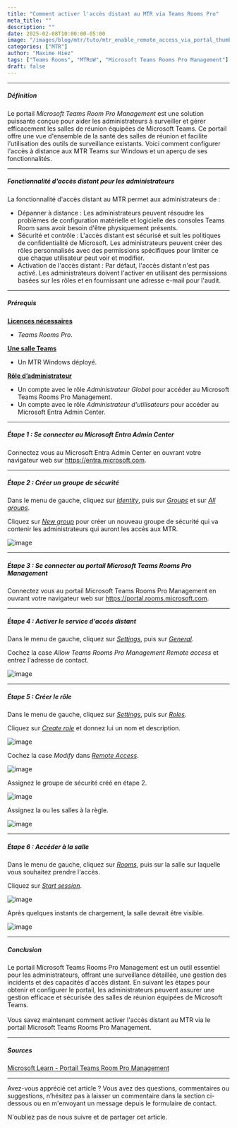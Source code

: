 ```yaml
---
title: "Comment activer l'accès distant au MTR via Teams Rooms Pro"
meta_title: ""
description: ""
date: 2025-02-08T10:00:00-05:00
image: "/images/blog/mtr/tuto/mtr_enable_remote_access_via_portal_thumbnail.png"
categories: ["MTR"]
author: "Maxime Hiez"
tags: ["Teams Rooms", "MTRoW", "Microsoft Teams Rooms Pro Management"]
draft: false
---
```

---

##### Définition
Le portail *Microsoft Teams Room Pro Management* est une solution puissante conçue pour aider les administrateurs à surveiller et gérer efficacement les salles de réunion équipées de Microsoft Teams. Ce portail offre une vue d'ensemble de la santé des salles de réunion et facilite l'utilisation des outils de surveillance existants. Voici comment configurer l'accès à distance aux MTR Teams sur Windows et un aperçu de ses fonctionnalités.

---

##### Fonctionnalité d'accès distant pour les administrateurs
La fonctionnalité d'accès distant au MTR permet aux administrateurs de :
- Dépanner à distance : Les administrateurs peuvent résoudre les problèmes de configuration matérielle et logicielle des consoles Teams Room sans avoir besoin d'être physiquement présents.
- Sécurité et contrôle : L'accès distant est sécurisé et suit les politiques de confidentialité de Microsoft. Les administrateurs peuvent créer des rôles personnalisés avec des permissions spécifiques pour limiter ce que chaque utilisateur peut voir et modifier.
- Activation de l'accès distant : Par défaut, l'accès distant n'est pas activé. Les administrateurs doivent l'activer en utilisant des permissions basées sur les rôles et en fournissant une adresse e-mail pour l'audit.

---

##### Prérequis
**<u>Licences nécessaires</u>**
- *Teams Rooms Pro*.

**<u>Une salle Teams</u>**
- Un MTR Windows déployé.

**<u>Rôle d’administrateur</u>**
- Un compte avec le rôle *Administrateur Global* pour accéder au Microsoft Teams Rooms Pro Management.
- Un compte avec le rôle *Administrateur d'utilisateurs* pour accéder au Microsoft Entra Admin Center.

---

##### Étape 1 : Se connecter au Microsoft Entra Admin Center
Connectez vous au Microsoft Entra Admin Center en ouvrant votre navigateur web sur https://entra.microsoft.com.

---

##### Étape 2 : Créer un groupe de sécurité
Dans le menu de gauche, cliquez sur *<u>Identity</u>*, puis sur *<u>Groups</u>* et sur *<u>All groups</u>*.

Cliquez sur *<u>New group</u>* pour créer un nouveau groupe de sécurité qui va contenir les administrateurs qui auront les accès aux MTR.

![image](/images/blog/mtr/tuto/mtr_enable_remote_access_via_portal_001.png)

---

##### Étape 3 : Se connecter au portail Microsoft Teams Rooms Pro Management
Connectez vous au portail Microsoft Teams Rooms Pro Management en ouvrant votre navigateur web sur https://portal.rooms.microsoft.com.

---

##### Étape 4 : Activer le service d'accès distant
Dans le menu de gauche, cliquez sur *<u>Settings</u>*, puis sur *<u>General</u>*.

Cochez la case *Allow Teams Rooms Pro Management Remote access* et entrez l'adresse de contact.

![image](/images/blog/mtr/tuto/mtr_enable_remote_access_via_portal_002.png)

---

##### Étape 5 : Créer le rôle
Dans le menu de gauche, cliquez sur *<u>Settings</u>*, puis sur *<u>Roles</u>*.

Cliquez sur *<u>Create role</u>* et donnez lui un nom et description.

![image](/images/blog/mtr/tuto/mtr_enable_remote_access_via_portal_003.png)

Cochez la case *Modify* dans *<u>Remote Access</u>*.

![image](/images/blog/mtr/tuto/mtr_enable_remote_access_via_portal_004.png)

Assignez le groupe de sécurité créé en étape 2.

![image](/images/blog/mtr/tuto/mtr_enable_remote_access_via_portal_005.png)

Assignez la ou les salles à la règle.

![image](/images/blog/mtr/tuto/mtr_enable_remote_access_via_portal_006.png)

---

##### Étape 6 : Accéder à la salle
Dans le menu de gauche, cliquez sur *<u>Rooms</u>*, puis sur la salle sur laquelle vous souhaitez prendre l'accès.

Cliquez sur *<u>Start session</u>*.

![image](/images/blog/mtr/tuto/mtr_enable_remote_access_via_portal_007.png)

Après quelques instants de chargement, la salle devrait être visible.

![image](/images/blog/mtr/tuto/mtr_enable_remote_access_via_portal_008.png)

---

##### Conclusion
Le portail Microsoft Teams Rooms Pro Management est un outil essentiel pour les administrateurs, offrant une surveillance détaillée, une gestion des incidents et des capacités d'accès distant. En suivant les étapes pour obtenir et configurer le portail, les administrateurs peuvent assurer une gestion efficace et sécurisée des salles de réunion équipées de Microsoft Teams.<br/><br/>
Vous savez maintenant comment activer l'accès distant au MTR via le portail Microsoft Teams Rooms Pro Management.

---

##### Sources
[Microsoft Learn - Portail Teams Room Pro Management](https://learn.microsoft.com/fr-ca/microsoftteams/rooms/remotely-access-teams-rooms)

---


Avez-vous apprécié cet article ? Vous avez des questions, commentaires ou suggestions, n’hésitez pas à laisser un commentaire dans la section ci-dessous ou en m'envoyant un message depuis le formulaire de contact.

N'oubliez pas de nous suivre et de partager cet article.